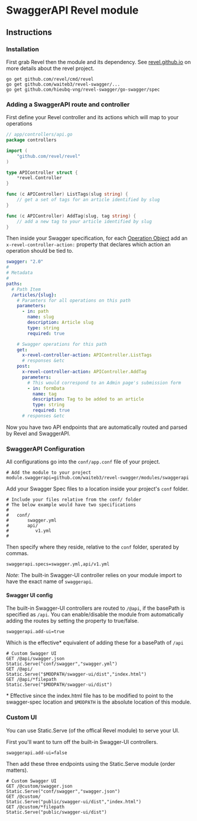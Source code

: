 # SwaggerAPI Revel module

## Instructions

### Installation

First grab Revel then the module and its dependency. See [revel.github.io](revel.github.io) on more details
about the revel project.
```
go get github.com/revel/cmd/revel
go get github.com/waiteb3/revel-swagger/...
go get github.com/hieubq-vng/revel-swagger/go-swagger/spec
```

### Adding a SwaggerAPI route and controller

First define your Revel controller and its actions which will map to your operations
```go
// app/controllers/api.go
package controllers

import (
	"github.com/revel/revel"
)

type APIController struct {
	*revel.Controller
}

func (c APIController) ListTags(slug string) {
	// get a set of tags for an article identified by slug
}

func (c APIController) AddTag(slug, tag string) {
	// add a new tag to your article identified by slug
}
```

Then inside your Swagger specification, for each [Operation Object](http://swagger.io/specification/#operationObject)
add an `x-revel-controller-action:` property that declares which action an operation should be tied to.
```yml
swagger: "2.0"
#
# Metadata
#
paths:
  # Path Item
  /articles/{slug}:
    # Paramters for all operations on this path
    parameters:
      - in: path
        name: slug
        description: Article slug
        type: string
        required: true

    # Swagger operations for this path
    get:
      x-revel-controller-action: APIController.ListTags
      # responses &etc
    post:
      x-revel-controller-action: APIController.AddTag
      parameters:
        # This would correspond to an Admin page's submission form
        - in: formData
          name: tag
          description: Tag to be added to an article
          type: string
          required: true
      # responses &etc
```

Now you have two API endpoints that are automatically routed and parsed by Revel and SwaggerAPI.

### SwaggerAPI Configuration

All configurations go into the `conf/app.conf` file of your project.
```
# Add the module to your project
module.swaggerapi=github.com/waiteb3/revel-swagger/modules/swaggerapi
```

Add your Swagger Spec files to a location inside your project's `conf` folder.
```
# Include your files relative from the conf/ folder
# The below example would have two specifications
#
#   conf/
#       swagger.yml
#       api/
#          v1.yml
#
```

Then specify where they reside, relative to the `conf` folder, sperated by commas.
```
swaggerapi.specs=swagger.yml,api/v1.yml
```

*Note*: The built-in Swagger-UI controller relies on your module import to have the
exact name of `swaggerapi`.

#### Swagger UI config

The built-in Swagger-UI controllers are routed to `/@api`, if the basePath is specified as `/api`.
You can enable/disable the module from automatically adding the routes by setting the property to true/false.
```
swaggerapi.add-ui=true
```

Which is the effective\* equivalent of adding these for a basePath of `/api`
```
# Custom Swagger UI
GET /@api/swagger.json                       Static.Serve("conf/swagger","swagger.yml")
GET /@api/                                   Static.Serve("$MODPATH/swagger-ui/dist","index.html")
GET /@api/*filepath                          Static.Serve("$MODPATH/swagger-ui/dist")
```

\* Effective since the index.html file has to be modified to point to the swagger-spec location
and `$MODPATH` is the absolute location of this module.

### Custom UI

You can use Static.Serve (of the offical Revel module) to serve your UI.

First you'll want to turn off the built-in Swagger-UI controllers.
```
swaggerapi.add-ui=false
```

Then add these three endpoints using the Static.Serve module (order matters).
```
# Custom Swagger UI
GET /@custom/swagger.json                       Static.Serve("conf/swagger","swagger.json")
GET /@custom/                                   Static.Serve("public/swagger-ui/dist","index.html")
GET /@custom/*filepath                          Static.Serve("public/swagger-ui/dist")
```
